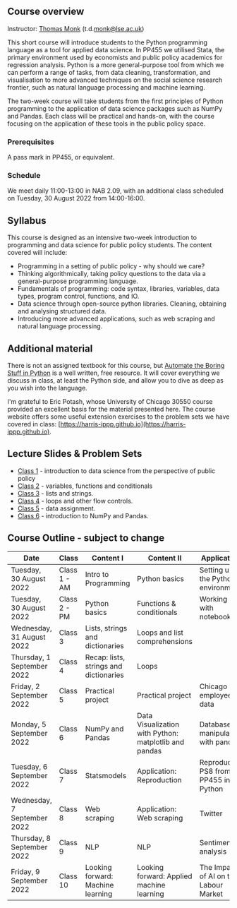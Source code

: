 ## Course overview

Instructor: [Thomas Monk](https://personal.lse.ac.uk/monkt/) (t.d.<span style="display:none">spam</span>monk@lse.ac.uk)
 
This short course will introduce students to the Python programming language as a tool for applied data science. In PP455 we utilised Stata, the primary environment used by economists and public policy academics for regression analysis. Python is a more general-purpose tool from which we can perform a range of tasks, from data cleaning, transformation, and visualisation to more advanced techniques on the social science research frontier, such as natural language processing and machine learning.

The two-week course will take students from the first principles of Python programming to the application of data science packages such as NumPy and Pandas. Each class will be practical and hands-on, with the course focusing on the application of these tools in the public policy space.
 
### Prerequisites 
A pass mark in PP455, or equivalent. 

### Schedule 
We meet daily 11:00-13:00 in NAB 2.09, with an additional class scheduled on Tuesday, 30 August 2022 from 14:00-16:00.


## Syllabus
This course is designed as an intensive two-week introduction to programming and data science for public policy students. The content covered will include:

- Programming in a setting of public policy - why should we care?
- Thinking algorithmically, taking policy questions to the data via a general-purpose programming language.
- Fundamentals of programming: code syntax, libraries, variables, data types, program control, functions, and IO.
- Data science through open-source python libraries. Cleaning, obtaining and analysing structured data.
- Introducing more advanced applications, such as web scraping and natural language processing.

## Additional material

There is not an assigned textbook for this course, but [Automate the Boring Stuff in Python](https://automatetheboringstuff.com/) is a well written, free resource. It will cover everything we discuss in class, at least the Python side, and allow you to dive as deep as you wish into the language. 

I'm grateful to Eric Potash, whose University of Chicago 30550 course provided an excellent basis for the material presented here. The course website offers some useful extension exercises to the problem sets we have covered in class: [https://harris-ippp.github.io](https://harris-ippp.github.io).

## Lecture Slides & Problem Sets
- [Class 1](https://raw.githubusercontent.com/tmonk/dspp/main/Class%201/DSPP___Class_1-3.pdf) - introduction to data science from the perspective of public policy
- [Class 2](https://github.com/tmonk/dspp/tree/main/Class%202) - variables, functions and conditionals
- [Class 3](https://github.com/tmonk/dspp/tree/main/Class%203) - lists and strings.
- [Class 4](https://github.com/tmonk/dspp/tree/main/Class%204) - loops and other flow controls.
- [Class 5](https://github.com/tmonk/dspp/tree/main/Class%205) - data assignment.
- [Class 6](https://github.com/tmonk/dspp/tree/main/Class%206) - introduction to NumPy and Pandas.

<!-- IPUMS USA census data 	https://usa.ipums.org/usa/ -->
## Course Outline - subject to change

| Date                        | Class        | Content I                              | Content II                                            | Application                           | Resource                                                                    |
|-----------------------------|--------------|----------------------------------------|-------------------------------------------------------|---------------------------------------|-----------------------------------------------------------------------------|
| Tuesday, 30 August 2022     | Class 1 - AM | Intro to Programming                   | Python basics                                         | Setting up the Python environment     |                                                                             |
| Tuesday, 30 August 2022     | Class 2 - PM | Python basics                          | Functions & conditionals                              | Working with notebooks                |                                                                             |
| Wednesday, 31 August 2022   | Class 3      | Lists, strings and dictionaries        | Loops and list comprehensions                         |                                       |                                                                             |
| Thursday, 1 September 2022  | Class 4      | Recap: lists, strings and dictionaries | Loops                                                 |                                       |                                                                             |
| Friday, 2 September 2022    | Class 5      | Practical project                      | Practical project                                     | Chicago employee data                 |                                                                             |
| Monday, 5 September 2022    | Class 6      | NumPy and Pandas                       | Data Visualization with Python: matplotlib and pandas | Database manipulation with pandas     | Eurostat: https://ec.europa.eu/eurostat O\*NET: https://www.onetonline.org/ |
| Tuesday, 6 September 2022   | Class 7      | Statsmodels                            | Application: Reproduction                             | Reproduce PS8 from PP455 in Python    |                                                                             |
| Wednesday, 7 September 2022 | Class 8      | Web scraping                           | Application: Web scraping                             | Twitter                               |                                                                             |
| Thursday, 8 September 2022  | Class 9      | NLP                                    | NLP                                                   | Sentiment analysis                    |                                                                             |
| Friday, 9 September 2022    | Class 10     | Looking forward: Machine learning      | Looking forward: Applied machine learning             | The Impact of AI on the Labour Market | Webb (2020), https://www.michaelwebb.co/webb_ai.pdf                         |
